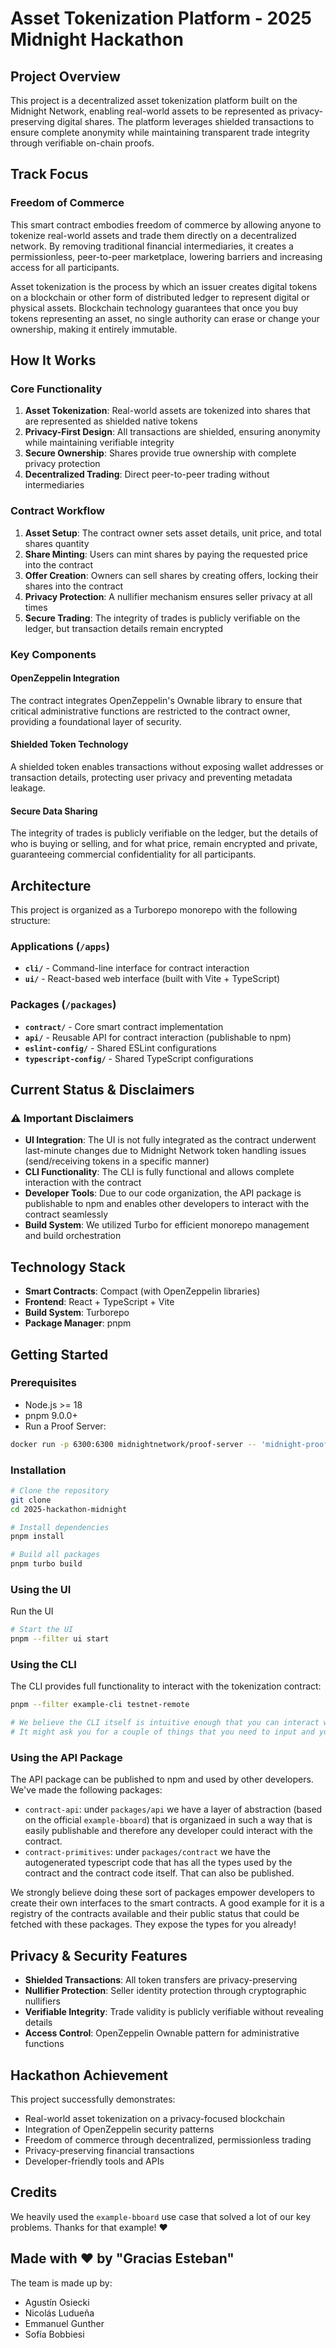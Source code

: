 # Asset Tokenization Platform - 2025 Midnight Hackathon

## Project Overview

This project is a decentralized asset tokenization platform built on the Midnight Network, enabling real-world assets to be represented as privacy-preserving digital shares. The platform leverages shielded transactions to ensure complete anonymity while maintaining transparent trade integrity through verifiable on-chain proofs.

## Track Focus

### Freedom of Commerce

This smart contract embodies freedom of commerce by allowing anyone to tokenize real-world assets and trade them directly on a decentralized network. By removing traditional financial intermediaries, it creates a permissionless, peer-to-peer marketplace, lowering barriers and increasing access for all participants.

Asset tokenization is the process by which an issuer creates digital tokens on a blockchain or other form of distributed ledger to represent digital or physical assets. Blockchain technology guarantees that once you buy tokens representing an asset, no single authority can erase or change your ownership, making it entirely immutable.

## How It Works

### Core Functionality

1. **Asset Tokenization**: Real-world assets are tokenized into shares that are represented as shielded native tokens
2. **Privacy-First Design**: All transactions are shielded, ensuring anonymity while maintaining verifiable integrity
3. **Secure Ownership**: Shares provide true ownership with complete privacy protection
4. **Decentralized Trading**: Direct peer-to-peer trading without intermediaries

### Contract Workflow

1. **Asset Setup**: The contract owner sets asset details, unit price, and total shares quantity
2. **Share Minting**: Users can mint shares by paying the requested price into the contract
3. **Offer Creation**: Owners can sell shares by creating offers, locking their shares into the contract
4. **Privacy Protection**: A nullifier mechanism ensures seller privacy at all times
5. **Secure Trading**: The integrity of trades is publicly verifiable on the ledger, but transaction details remain encrypted

### Key Components

#### OpenZeppelin Integration

The contract integrates OpenZeppelin's Ownable library to ensure that critical administrative functions are restricted to the contract owner, providing a foundational layer of security.

#### Shielded Token Technology

A shielded token enables transactions without exposing wallet addresses or transaction details, protecting user privacy and preventing metadata leakage.

#### Secure Data Sharing

The integrity of trades is publicly verifiable on the ledger, but the details of who is buying or selling, and for what price, remain encrypted and private, guaranteeing commercial confidentiality for all participants.

## Architecture

This project is organized as a Turborepo monorepo with the following structure:

### Applications (`/apps`)

- **`cli/`** - Command-line interface for contract interaction
- **`ui/`** - React-based web interface (built with Vite + TypeScript)

### Packages (`/packages`)

- **`contract/`** - Core smart contract implementation
- **`api/`** - Reusable API for contract interaction (publishable to npm)
- **`eslint-config/`** - Shared ESLint configurations
- **`typescript-config/`** - Shared TypeScript configurations

## Current Status & Disclaimers

### ⚠️ Important Disclaimers

- **UI Integration**: The UI is not fully integrated as the contract underwent last-minute changes due to Midnight Network token handling issues (send/receiving tokens in a specific manner)
- **CLI Functionality**: The CLI is fully functional and allows complete interaction with the contract
- **Developer Tools**: Due to our code organization, the API package is publishable to npm and enables other developers to interact with the contract seamlessly
- **Build System**: We utilized Turbo for efficient monorepo management and build orchestration

## Technology Stack

- **Smart Contracts**: Compact (with OpenZeppelin libraries)
- **Frontend**: React + TypeScript + Vite
- **Build System**: Turborepo
- **Package Manager**: pnpm

## Getting Started

### Prerequisites

- Node.js >= 18
- pnpm 9.0.0+
- Run a Proof Server:

```sh
docker run -p 6300:6300 midnightnetwork/proof-server -- 'midnight-proof-server --network testnet'
```

### Installation

```bash
# Clone the repository
git clone
cd 2025-hackathon-midnight

# Install dependencies
pnpm install

# Build all packages
pnpm turbo build
```

### Using the UI

Run the UI

```bash
# Start the UI
pnpm --filter ui start

```

### Using the CLI

The CLI provides full functionality to interact with the tokenization contract:

```bash
pnpm --filter example-cli testnet-remote

# We believe the CLI itself is intuitive enough that you can interact with it.
# It might ask you for a couple of things that you need to input and you will see your tokens in your wallet.
```

### Using the API Package

The API package can be published to npm and used by other developers. We've made the following packages:

- `contract-api`: under `packages/api` we have a layer of abstraction (based on the official `example-bboard`) that is organizaed in such a way that is easily publishable and therefore any developer could interact with the contract.
- `contract-primitives`: under `packages/contract` we have the autogenerated typescript code that has all the types used by the contract and the contract code itself. That can also be published.

We strongly believe doing these sort of packages empower developers to create their own interfaces to the smart contracts.
A good example for it is a registry of the contracts available and their public status that could be fetched with these packages. They expose the types for you already!

## Privacy & Security Features

- **Shielded Transactions**: All token transfers are privacy-preserving
- **Nullifier Protection**: Seller identity protection through cryptographic nullifiers
- **Verifiable Integrity**: Trade validity is publicly verifiable without revealing details
- **Access Control**: OpenZeppelin Ownable pattern for administrative functions

## Hackathon Achievement

This project successfully demonstrates:

- Real-world asset tokenization on a privacy-focused blockchain
- Integration of OpenZeppelin security patterns
- Freedom of commerce through decentralized, permissionless trading
- Privacy-preserving financial transactions
- Developer-friendly tools and APIs

## Credits

We heavily used the `example-bboard` use case that solved a lot of our key problems. Thanks for that example! ❤️

## Made with ❤️ by "Gracias Esteban"

The team is made up by:

- Agustín Osiecki
- Nicolás Ludueña
- Emmanuel Gunther
- Sofía Bobbiesi
